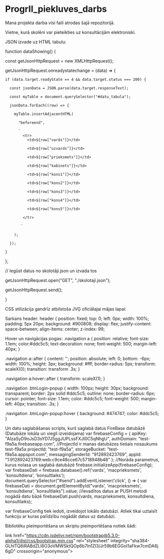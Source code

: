 # ProgrII_piekluves_darbs
Mana projekta darba visi faili atrodas šajā repozitorijā.


Vietne, kurā skolēni var pieteikties uz konsultācijām elektroniski.




JSON izvade uz HTML tabulu:


function dataShowing() {

  const getJsonHttpRequest = new XMLHttpRequest();
  
  getJsonHttpRequest.onreadystatechange = (data) => {
  
    if (data.target.readyState == 4 && data.target.status === 200) {
    
      const jsonData = JSON.parse(data.target.responseText);
      
      const myTable = document.querySelector("#datu_tabula");
      
      jsonData.forEach((row) => {
      
        myTable.insertAdjacentHTML(
        
          "beforeend",
          
          `
            <tr>
              <td>${row["vards"]}</td> 
              
              <td>${row["uzvards"]}</td>
              
              <td>${row["prieksmets"]}</td>
              
              <td>${row["kabinets"]}</td> 
              
              <td>${row["kons1"]}</td>   
              
              <td>${row["kons2"]}</td>
              
              <td>${row["kons3"]}</td>   
              
              <td>${row["kons4"]}</td>
              
              <td>${row["kons5"]}</td>   
              
            </tr>
            
           `
           
        );
        
      });
      
    }
    
  };
  
  // Iegūst datus no skolotāji.json un izvada tos
  
  getJsonHttpRequest.open("GET", "./skolotaji.json");
  
  getJsonHttpRequest.send();
  
}

  
  
  
  
CSS stilizācija gandrīz atbilstoša JVĢ oficiālajai mājas lapai:

Sarkans header:
header {
  position: fixed;
  top: 0;
  left: 0px;
  width: 100%;
  padding: 5px 20px;
  background: #900808;
  display: flex;
  justify-content: space-between;
  align-items: center;
  z-index: 99;
  
  Hover un navigācijas pogas:
  .navigation a {
  position: relative;
  font-size: 1.1em;
  color:#ddc5c5;
  text-decoration: none;
  font-weight: 500;
  margin-left: 40px;
}

.navigation a::after {
  content: '';
  position: absolute;
  left: 0;
  bottom: -6px;
  width: 100%;
  height: 3px;
  background: #fff;
  border-radius: 5px;
  transform: scaleX(0);
  transition: transform .3s;
}

.navigation a:hover::after {
  transform: scaleX(1);
}

.navigation .btnLogin-popup {
  width: 100px;
  height: 30px;
  background: transparent;
  border: 2px solid #ddc5c5;
  outline: none;
  border-radius: 6px;
  cursor: pointer;
  font-size: 1.1em;
  color: #ddc5c5;
  font-weight: 500;
  margin-left: 40px;
  transition: .3s;
}

.navigation .btnLogin-popup:hover {
  background: #474747;
  color: #ddc5c5;
}


Un datu saglabāšanas scripts, kurš saglabā datus FireBase datubāzē (Datubāze lokāla un viegli izveidojama)
var firebaseConfig = {
      apiKey: "AIzaSyD9oJsD3sYD7J5ggJUPLssFXJI0C5qNhgU",
      authDomain: "test-f9a5a.firebaseapp.com",
      //ProjectId ir manas datubāzes tiešais nosaukums test-f9a5a
      projectId: "test-f9a5a",
      storageBucket: "test-f9a5a.appspot.com",
      messagingSenderId: "912892423769",
      appId: "1:912892423769:web:c9ce48cce67c5718948b48"
    };
//Norāda parametrus, kurus nolasa un saglabā datubāzē
    firebase.initializeApp(firebaseConfig);
    var firebaseDati = firebase.database().ref('vards', 'macprieksmets', 'konsultdiena', 'konsultlaiks');
    document.querySelector("#send").addEventListener('click', () => {
      var firebaseDati = document.getElementById("vards', 'macprieksmets', 'konsultdiena', 'konsultlaiks").value;
      //Ievadītos datus ar PUSH metodi nogādā datu bāzē
      firebaseDati.push(vards, macprieksmets, konsultdiena, konsultlaiks);
      
var firebaseConfig tiek iedoti, izveidojot lokālo datubāzi. Atliek tikai uztaisīt funkciju ar kuras palīdzību nogādāt datus uz datubāzi.


Bibliotēku pieimportēšana un skriptu pieimportēšana notiek šādi:

link href="https://cdn.jsdelivr.net/npm/bootstrap@5.3.0-alpha1/dist/css/bootstrap.min.css" rel="stylesheet" integrity="sha384-GLhlTQ8iRABdZLl6O3oVMWSktQOp6b7In1Zl3/Jr59b6EGGoI1aFkw7cmDA6j6gD" crossorigin="anonymous">
<script src="https://www.gstatic.com/firebasejs/9.18.0/firebase-app.js"></script>
<script src="https://www.gstatic.com/firebasejs/9.18.0/firebase-database.js"></script>


